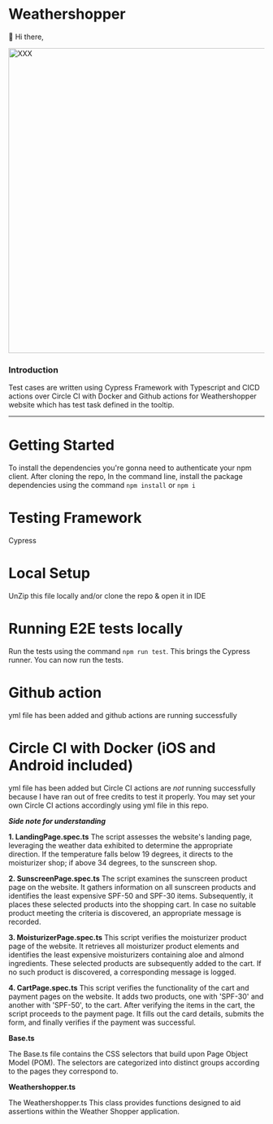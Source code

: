# Weathershopper

🔔 Hi there,

<img width="600" alt="XXX" src="https://www.monkeyuser.com/2022/unit-tests/248-unit-tests.png" class="center">

### Introduction

Test cases are written using Cypress Framework with Typescript and CICD actions over Circle CI with Docker and Github actions for Weathershopper website which has test task defined in the tooltip.

---

# Getting Started

To install the dependencies you're gonna need to authenticate your npm client.
After cloning the repo, In the command line, install the package dependencies using the command `npm install` or `npm i`

# Testing Framework
Cypress

# Local Setup
UnZip this file locally and/or clone the repo & open it in IDE

# Running E2E tests locally

Run the tests using the command `npm run test`. This brings the Cypress runner. You can now run the tests.

# Github action

yml file has been added and github actions are running successfully

# Circle CI with Docker (iOS and Android included)

yml file has been added but Circle CI actions are *not* running successfully because I have ran out of free credits to test it properly.
You may set your own Circle CI actions accordingly using yml file in this repo.


***Side note for understanding***

**1. LandingPage.spec.ts**
The script assesses the website's landing page, leveraging the weather data exhibited to determine the appropriate direction. If the temperature falls below 19 degrees, it directs to the moisturizer shop; if above 34 degrees, to the sunscreen shop.

**2. SunscreenPage.spec.ts**
The script examines the sunscreen product page on the website. It gathers information on all sunscreen products and identifies the least expensive SPF-50 and SPF-30 items. Subsequently, it places these selected products into the shopping cart. In case no suitable product meeting the criteria is discovered, an appropriate message is recorded.

**3. MoisturizerPage.spec.ts**
This script verifies the moisturizer product page of the website. It retrieves all moisturizer product elements and identifies the least expensive moisturizers containing aloe and almond ingredients. These selected products are subsequently added to the cart. If no such product is discovered, a corresponding message is logged.

**4. CartPage.spec.ts**
This script verifies the functionality of the cart and payment pages on the website. It adds two products, one with 'SPF-30' and another with 'SPF-50', to the cart. After verifying the items in the cart, the script proceeds to the payment page. It fills out the card details, submits the form, and finally verifies if the payment was successful.

**Base.ts**

The Base.ts file contains the CSS selectors that build upon Page Object Model (POM). The selectors are categorized into distinct groups according to the pages they correspond to.

**Weathershopper.ts**

The Weathershopper.ts This class provides functions designed to aid assertions within the Weather Shopper application.
